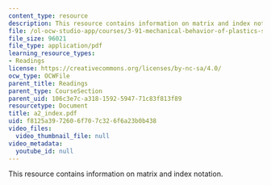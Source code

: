 ```yaml
---
content_type: resource
description: This resource contains information on matrix and index notation.
file: /ol-ocw-studio-app/courses/3-91-mechanical-behavior-of-plastics-spring-2007/f8125a3972606f707c326f6a23b0b438_a2_index.pdf
file_size: 96021
file_type: application/pdf
learning_resource_types:
- Readings
license: https://creativecommons.org/licenses/by-nc-sa/4.0/
ocw_type: OCWFile
parent_title: Readings
parent_type: CourseSection
parent_uid: 106c3e7c-a318-1592-5947-71c83f813f89
resourcetype: Document
title: a2_index.pdf
uid: f8125a39-7260-6f70-7c32-6f6a23b0b438
video_files:
  video_thumbnail_file: null
video_metadata:
  youtube_id: null
---
```

This resource contains information on matrix and index notation.